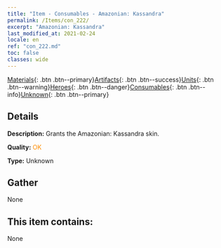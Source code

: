 ```yaml
---
title: "Item - Consumables - Amazonian: Kassandra"
permalink: /Items/con_222/
excerpt: "Amazonian: Kassandra"
last_modified_at: 2021-02-24
locale: en
ref: "con_222.md"
toc: false
classes: wide
---
```

 [Materials](/Items/){: .btn .btn--primary}[Artifacts](/Items/Artifacts/){: .btn .btn--success}[Units](/Items/Units/){: .btn .btn--warning}[Heroes](/Items/Heroes/){: .btn .btn--danger}[Consumables](/Items/Consumables/){: .btn .btn--info}[Unknown](/Items/Unknown/){: .btn .btn--primary}

## Details
 **Description:** Grants the Amazonian: Kassandra skin.

 **Quality:** <span style="color: #FF8C00">OK</span>

 **Type:** Unknown

## Gather

  None

## This item contains:

  None

